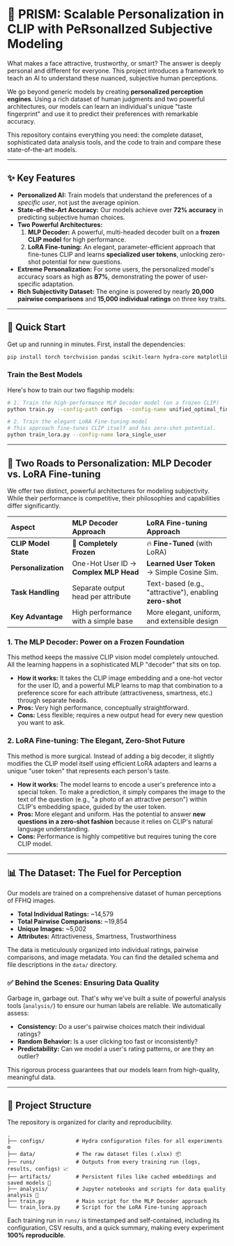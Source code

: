 
# 🧠 PRISM: Scalable Personalization in CLIP with PeRsonalIzed Subjective Modeling

What makes a face attractive, trustworthy, or smart? The answer is deeply personal and different for everyone. This project introduces a framework to teach an AI to understand these nuanced, subjective human perceptions.

We go beyond generic models by creating **personalized perception engines**. Using a rich dataset of human judgments and two powerful architectures, our models can learn an individual's unique "taste fingerprint" and use it to predict their preferences with remarkable accuracy.

This repository contains everything you need: the complete dataset, sophisticated data analysis tools, and the code to train and compare these state-of-the-art models.

---

## ✨ Key Features

* **Personalized AI:** Train models that understand the preferences of a *specific user*, not just the average opinion.
* **State-of-the-Art Accuracy:** Our models achieve over **72% accuracy** in predicting subjective human choices.
* **Two Powerful Architectures:**
    1.  **MLP Decoder:** A powerful, multi-headed decoder built on a **frozen CLIP model** for high performance.
    2.  **LoRA Fine-tuning:** An elegant, parameter-efficient approach that fine-tunes CLIP and learns **specialized user tokens**, unlocking zero-shot potential for new questions.
* **Extreme Personalization:** For some users, the personalized model's accuracy soars as high as **87%**, demonstrating the power of user-specific adaptation.
* **Rich Subjectivity Dataset:** The engine is powered by nearly **20,000 pairwise comparisons** and **15,000 individual ratings** on three key traits.

---

## 🚀 Quick Start

Get up and running in minutes. First, install the dependencies:

```bash
pip install torch torchvision pandas scikit-learn hydra-core matplotlib tqdm clip-by-openai
````

### Train the Best Models

Here's how to train our two flagship models:

```bash
# 1. Train the high-performance MLP Decoder model (on a frozen CLIP)
python train.py --config-path configs --config-name unified_optimal_final

# 2. Train the elegant LoRA Fine-tuning model
# This approach fine-tunes CLIP itself and has zero-shot potential.
python train_lora.py --config-name lora_single_user
```

-----

## 🤖 Two Roads to Personalization: MLP Decoder vs. LoRA Fine-tuning

We offer two distinct, powerful architectures for modeling subjectivity. While their performance is competitive, their philosophies and capabilities differ significantly.

| Aspect | MLP Decoder Approach | LoRA Fine-tuning Approach |
| :--- | :--- | :--- |
| **CLIP Model State** | 🧊 **Completely Frozen** | 🔥 **Fine-Tuned** (with LoRA) |
| **Personalization** | One-Hot User ID → **Complex MLP Head** | **Learned User Token** → Simple Cosine Sim. |
| **Task Handling** | Separate output head per attribute | Text-based (e.g., "attractive"), enabling **zero-shot** |
| **Key Advantage** | High performance with a simple base | More elegant, uniform, and extensible design |

### 1\. The MLP Decoder: Power on a Frozen Foundation

This method keeps the massive CLIP vision model completely untouched. All the learning happens in a sophisticated MLP "decoder" that sits on top.

  * **How it works:** It takes the CLIP image embedding and a one-hot vector for the user ID, and a powerful MLP learns to map that combination to a preference score for each attribute (attractiveness, smartness, etc.) through separate heads.
  * **Pros:** Very high performance, conceptually straightforward.
  * **Cons:** Less flexible; requires a new output head for every new question you want to ask.

### 2\. LoRA Fine-tuning: The Elegant, Zero-Shot Future

This method is more surgical. Instead of adding a big decoder, it slightly modifies the CLIP model itself using efficient LoRA adapters and learns a unique "user token" that represents each person's taste.

  * **How it works:** The model learns to encode a user's preference into a special token. To make a prediction, it simply compares the image to the text of the question (e.g., "a photo of an attractive person") within CLIP's embedding space, guided by the user token.
  * **Pros:** More elegant and uniform. Has the potential to answer **new questions in a zero-shot fashion** because it relies on CLIP's natural language understanding.
  * **Cons:** Performance is highly competitive but requires tuning the core CLIP model.

-----

## 📊 The Dataset: The Fuel for Perception

Our models are trained on a comprehensive dataset of human perceptions of FFHQ images.

  * **Total Individual Ratings:** \~14,579
  * **Total Pairwise Comparisons:** \~19,854
  * **Unique Images:** \~5,002
  * **Attributes:** Attractiveness, Smartness, Trustworthiness

The data is meticulously organized into individual ratings, pairwise comparisons, and image metadata. You can find the detailed schema and file descriptions in the `data/` directory.

### ✅ Behind the Scenes: Ensuring Data Quality

Garbage in, garbage out. That's why we've built a suite of powerful analysis tools (`analysis/`) to ensure our human labels are reliable. We automatically assess:

  * **Consistency:** Do a user's pairwise choices match their individual ratings?
  * **Random Behavior:** Is a user clicking too fast or inconsistently?
  * **Predictability:** Can we model a user's rating patterns, or are they an outlier?

This rigorous process guarantees that our models learn from high-quality, meaningful data.

-----

## 📁 Project Structure

The repository is organized for clarity and reproducibility.

```
.
├── configs/          # Hydra configuration files for all experiments ⚙️
├── data/             # The raw dataset files (.xlsx) 📦
├── runs/             # Outputs from every training run (logs, results, configs) 📈
├── artifacts/        # Persistent files like cached embeddings and saved models 💾
├── analysis/         # Jupyter notebooks and scripts for data quality analysis 🔬
├── train.py          # Main script for the MLP Decoder approach
└── train_lora.py     # Script for the LoRA Fine-tuning approach
```

Each training run in `runs/` is timestamped and self-contained, including its configuration, CSV results, and a quick summary, making every experiment **100% reproducible**.
